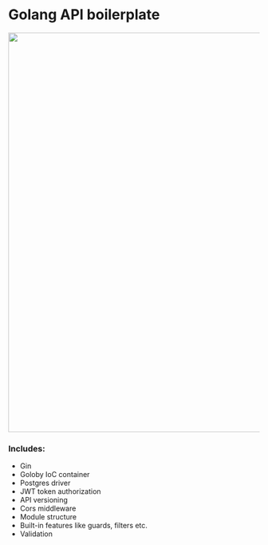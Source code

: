 # Golang API boilerplate

<p align="center">
  <img width="800" src="https://i0.wp.com/meritocracy.is/blog/wp-content/uploads/2021/04/golang.jpg?fit=1280%2C710&ssl=1">
</p>

### Includes:
  - Gin
  - Goloby IoC container
  - Postgres driver
  - JWT token authorization
  - API versioning
  - Cors middleware
  - Module structure
  - Built-in features like guards, filters etc.
  - Validation

